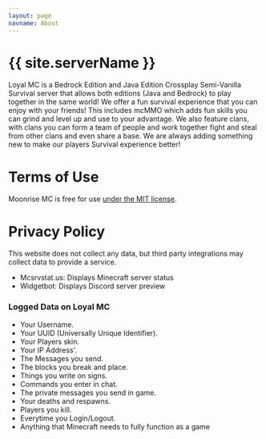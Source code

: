 ```yaml
---
layout: page
navname: About
---
```


# {{ site.serverName }}

Loyal MC is a Bedrock Edition and Java Edition Crossplay Semi-Vanilla Survival server that allows both editions (Java and Bedrock) to play together in the same world! We offer a fun survival experience that you can enjoy with your friends! This includes mcMMO which adds fun skills you can grind and level up and use to your advantage. We also feature clans, with clans you can form a team of people and work together fight and steal from other clans and even share a base. We are always adding something new to make our players Survival experience better!



# Terms of Use

Moonrise MC is free for use [under the MIT license](https://github.com/coffeebank/moonrise).


# Privacy Policy

This website does not collect any data, but third party integrations may collect data to provide a service.

- Mcsrvstat.us: Displays Minecraft server status
- Widgetbot: Displays Discord server preview

### Logged Data on Loyal MC
- Your Username.
- Your UUID (Universally Unique Identifier).
- Your Players skin.
- Your IP Address'.
- The Messages you send.
- The blocks you break and place.
- Things you write on signs.
- Commands you enter in chat.
- The private messages you send in game.
- Your deaths and respawns.
- Players you kill.
- Everytime you Login/Logout.
- Anything that Minecraft needs to fully function as a game
